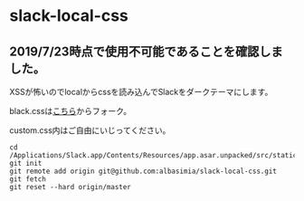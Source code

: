 # slack-local-css

## 2019/7/23時点で使用不可能であることを確認しました。

XSSが怖いのでlocalからcssを読み込んでSlackをダークテーマにします。

black.cssは[こちら](https://cdn.rawgit.com/laCour/slack-night-mode/master/css/raw/black.css)からフォーク。

custom.css内はご自由にいじってください。

```
cd /Applications/Slack.app/Contents/Resources/app.asar.unpacked/src/static
git init
git remote add origin git@github.com:albasimia/slack-local-css.git
git fetch
git reset --hard origin/master
```

